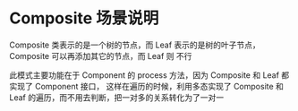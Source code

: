 # Composite 场景说明

Composite 类表示的是一个树的节点，而 Leaf 表示的是树的叶子节点，Composite 可以再添加其它的节点，而 Leaf 则
不行

此模式主要功能在于 Component 的 process 方法，因为 Composite 和 Leaf 都实现了 Component 接口，
这样在遍历的时候，利用多态实现了 Composite 和 Leaf 的遍历，而不用去判断，把一对多的关系转化为了一对一